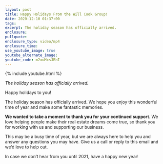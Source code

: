 ```yaml
---
layout: post
title: Happy Holidays From the Will Cook Group!
date: 2020-12-10 01:37:00
tags:
excerpt: The holiday season has officially arrived.
enclosure:
pullquote:
enclosure_type: video/mp4
enclosure_time:
use_youtube_image: true
youtube_alternate_image:
youtube_code: m2xuMxsJBhI
---
```


{% include youtube.html %}

*The holiday season has officially arrived.*

Happy holidays to you\!

The holiday season has officially arrived. We hope you enjoy this wonderful time of year and make some fantastic memories.

**We wanted to take a moment to thank you for your continued support**. We love helping people make their real estate dreams come true, so thank you for working with us and supporting our business.

This may be a busy time of year, but we are always here to help you and answer any questions you may have. Give us a call or reply to this email and we’d love to help out.

In case we don’t hear from you until 2021, have a happy new year\!
